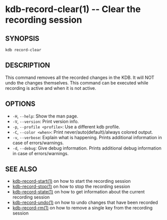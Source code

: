 # kdb-record-clear(1) -- Clear the recording session

## SYNOPSIS

`kdb record-clear`<br>

## DESCRIPTION

This command removes all the recorded changes in the KDB.
It will NOT undo the changes themselves.
This command can be executed while recording is active and when it is not active.

## OPTIONS

- `-H`, `--help`:
  Show the man page.
- `-V`, `--version`:
  Print version info.
- `-p`, `--profile <profile>`:
  Use a different kdb profile.
- `-C`, `--color <when>`:
  Print never/auto(default)/always colored output.
- `-v`, `--verbose`:
  Explain what is happening. Prints additional information in case of errors/warnings.
- `-d`, `--debug`:
  Give debug information. Prints additional debug information in case of errors/warnings.

## SEE ALSO

- [kdb-record-start(1)](kdb-record-start.md) on how to start the recording session
- [kdb-record-stop(1)](kdb-record-stop.md) on how to stop the recording session
- [kdb-record-state(1)](kdb-record-state.md) on how to get information about the current recording session
- [kdb-record-undo(1)](kdb-record-undo.md) on how to undo changes that have been recorded
- [kdb-record-rm(1)](kdb-record-rm.md) on how to remove a single key from the recording session
